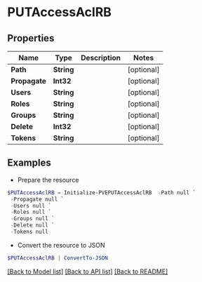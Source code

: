 # PUTAccessAclRB
## Properties

Name | Type | Description | Notes
------------ | ------------- | ------------- | -------------
**Path** | **String** |  | [optional] 
**Propagate** | **Int32** |  | [optional] 
**Users** | **String** |  | [optional] 
**Roles** | **String** |  | [optional] 
**Groups** | **String** |  | [optional] 
**Delete** | **Int32** |  | [optional] 
**Tokens** | **String** |  | [optional] 

## Examples

- Prepare the resource
```powershell
$PUTAccessAclRB = Initialize-PVEPUTAccessAclRB  -Path null `
 -Propagate null `
 -Users null `
 -Roles null `
 -Groups null `
 -Delete null `
 -Tokens null
```

- Convert the resource to JSON
```powershell
$PUTAccessAclRB | ConvertTo-JSON
```

[[Back to Model list]](../README.md#documentation-for-models) [[Back to API list]](../README.md#documentation-for-api-endpoints) [[Back to README]](../README.md)

